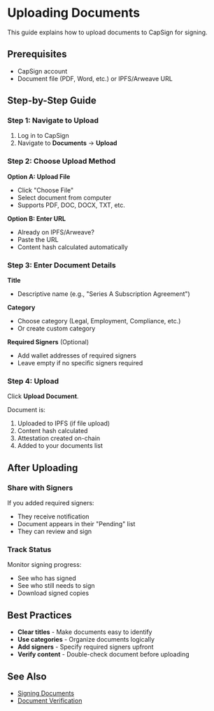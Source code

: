 # Uploading Documents

This guide explains how to upload documents to CapSign for signing.

## Prerequisites

- CapSign account
- Document file (PDF, Word, etc.) or IPFS/Arweave URL

## Step-by-Step Guide

### Step 1: Navigate to Upload

1. Log in to CapSign
2. Navigate to **Documents** → **Upload**

### Step 2: Choose Upload Method

**Option A: Upload File**
- Click "Choose File"
- Select document from computer
- Supports PDF, DOC, DOCX, TXT, etc.

**Option B: Enter URL**
- Already on IPFS/Arweave?
- Paste the URL
- Content hash calculated automatically

### Step 3: Enter Document Details

**Title**
- Descriptive name (e.g., "Series A Subscription Agreement")

**Category**
- Choose category (Legal, Employment, Compliance, etc.)
- Or create custom category

**Required Signers** (Optional)
- Add wallet addresses of required signers
- Leave empty if no specific signers required

### Step 4: Upload

Click **Upload Document**.

Document is:
1. Uploaded to IPFS (if file upload)
2. Content hash calculated
3. Attestation created on-chain
4. Added to your documents list

## After Uploading

### Share with Signers

If you added required signers:
- They receive notification
- Document appears in their "Pending" list
- They can review and sign

### Track Status

Monitor signing progress:
- See who has signed
- See who still needs to sign
- Download signed copies

## Best Practices

- **Clear titles** - Make documents easy to identify
- **Use categories** - Organize documents logically
- **Add signers** - Specify required signers upfront
- **Verify content** - Double-check document before uploading

## See Also

- [Signing Documents](signing-documents.md)
- [Document Verification](verification.md)
